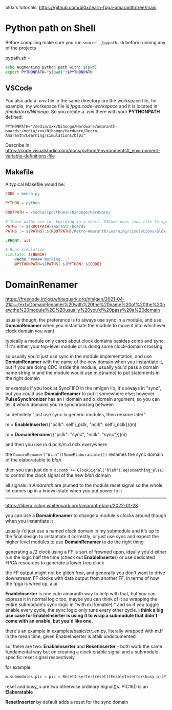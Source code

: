 bl0x's tutorials: https://github.com/bl0x/learn-fpga-amaranth/tree/main

# Python path on Shell
Before compiling make sure you run ```source ./pypath.sh``` before running any of the projects

pypath.sh =
```sh
echo Augmenting python path with: $(pwd)
export PYTHONPATH="$(pwd)":$PYTHONPATH
```

## VSCode
You also add a *.env* file in the same directory are the workspace file, for example, my workspace file is *fpga.code-workspace* and it is located in */media/xxx/Nihongo*. So you create a *.env* there with your **PYTHONPATH** defined:

```
PYTHONPATH="/media/xxx/Nihongo/Hardware/amaranth-boards:/media/xxx/Nihongo/Hardware/Retro-Amaranth/Learning/simulations/bl0x"
```

Describe in: https://code.visualstudio.com/docs/python/environments#_environment-variable-definitions-file

## Makefile
A typical Makefile would be:
```makefile
CODE = bench.py

PYTHON = python

ROOTPATH = /media/iposthuman/Nihongo/Hardware/

# These paths are for building in a shell. VSCode uses .env file to specify paths.
PATHS := ${ROOTPATH}amaranth-boards
PATHS := ${PATHS}:${ROOTPATH}/Retro-Amaranth/Learning/simulations/bl0x

.PHONY: all

# Runs simulation
simulate: ${BENCH}
	@echo "##### Working..."
	@PYTHONPATH=${PATHS} ${PYTHON} ${CODE}
```

# DomainRenamer
https://freenode.irclog.whitequark.org/nmigen/2021-04-21#:~:text=DomainRenamer%20with%20the%20name%20of%20the%20new,the%20module%2C%20usually%20you'd%20pass%20a%20domain

usually though, the preference is to always use sync in a module, and use **DomainRenamer** when you instantiate the module to move it into whichever clock domain you want

typically a module only cares about clock domains besides comb and sync if it's either your top-level module or is doing some clock-domain crossing

so usually you'd just use sync in the module implementation, and use **DomainRenamer** with the name of the new domain when you instantiate it, but if you are doing CDC inside the module, usually you'd pass a domain name string in and the module would use m.d[name] to put statements in the right domain

or example if you look at SyncFIFO in the nmigen lib, it's always in "sync", but you could use **DomainRenamer** to put it somewhere else; however **PulseSynchronizer** has an i_domain and o_domain argument, so you can tell it which domains you're synchronizing between

so definitely "just use sync in generic modules, then rename later"

m = **EnableInserter**({"pclk": self.i_pclk, "nclk": self.i_nclk})(m)

m = **DomainRenamer**({"pclk": "sync", "nclk": "sync"})(m)

and then you use m.d.pclk/m.d.nclk everywhere

the ```DomainRenamer("blah")(SomeElaboratable())``` renames the sync domain of the elaboratable to *blah*

then you can just do ```m.d.comb += ClockSignal("blah").eq(something_else)``` to control the clock signal of the new *blah* domain

all signals in *Amaranth* are plumed to the module reset signal so the whole lot comes up in a known state when you put power to it

---
https://libera.irclog.whitequark.org/amaranth-lang/2022-01-28

you can use a **DomainRenamer** to change a module's clocks around though when you instantiate it

usually i'd just use a named clock domain in my submodule and it's up to the final design to instantiate it correctly, or just use sync and expect the higher level modules to use **DomainRenamer** to do the right thing

generating a /2 clock using a FF is sort of frowned upon, ideally you'd either run the logic half the time (check out **EnableInserter**) or use dedicated FPGA resources to generate a lower freq clock

the FF output might not be glitch free, and generally you don't want to drive downstream FF clocks with data output from another FF, in terms of how the fpga is wired up, aiui

**EnableInserter** is one cute amaranth way to help with that, but you can express it in normal logic too, maybe you can think of it as wrapping the entire submodule's sync logic in "with m.If(enable):" and so if you toggle enable every cycle, the sync logic only runs every other cycle.
**i think a big use case for EnableInserter is using it to wrap a submodule that didn't come with an enable, but you'd like one.**

there's an example in examples/basic/ctr_en.py, literally wrapped with m.If in the mean time, given EnableInserter is afaik undocumented

so, there are two: **EnableInserter** and **ResetInserter** - both work the same fundamental way but on creating a clock enable signal and a submodule-specific reset signal respectively

for example:
```python
m.submodules.pic = pic = ResetInserter(reset)(EnableInserter(busy_n)(PIC16()))
```
reset and busy_n are two otherwise ordinary Signal()s. PIC16() is an **Elaboratable**

**ResetInserter** by default adds a reset for the sync domain
